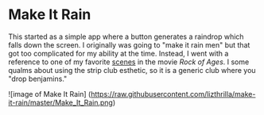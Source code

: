 # Make It Rain
This started as a simple app where a button generates a raindrop which falls down the screen.  I originally was going to "make it rain men" but that got too complicated for my ability at the time.  Instead, I went with a reference to one of my favorite [scenes](https://www.youtube.com/watch?v=b9EukP0QsXU) in the movie _Rock of Ages_.  I some qualms about using the strip club esthetic, so it is a generic club where you "drop benjamins."

![image of Make It Rain]
(https://raw.githubusercontent.com/lizthrilla/make-it-rain/master/Make_It_Rain.png)
